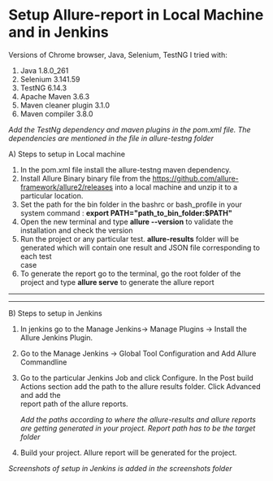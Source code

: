 # Setup Allure-report in Local Machine and in Jenkins


Versions of Chrome browser, Java, Selenium, TestNG I tried with:

1. Java 1.8.0_261
2. Selenium 3.141.59
3. TestNG 6.14.3
4. Apache Maven 3.6.3
5. Maven cleaner plugin 3.1.0
6. Maven compiler 3.8.0

_Add the TestNg dependency and maven plugins in the pom.xml file. The dependencies are mentioned in the file in allure-testng folder_ 


A) Steps to setup in Local machine
  
  1. In the pom.xml file install the allure-testng maven dependency. 
  2. Install Allure Binary binary file from the https://github.com/allure-framework/allure2/releases into a local machine and unzip it to a particular location.
  3. Set the path for the bin folder in the bashrc or bash_profile in your system command : **export PATH="path_to_bin_folder:$PATH"**
  4. Open the new terminal and type **allure --version** to validate the installation and check the version
  5. Run the project or any particular test.  **allure-results** folder will be generated which will contain one result and JSON file corresponding to each test   
     case 
  7. To generate the report go to the terminal, go the root folder of the project and type **allure serve** to generate the allure report

-----------------------------------------------------------------------------------------------------------------------------------------------------------------
-----------------------------------------------------------------------------------------------------------------------------------------------------------------


B) Steps to setup in Jenkins

  1. In jenkins go to the Manage Jenkins-> Manage Plugins -> Install the Allure Jenkins Plugin.
  2. Go to the Manage Jenkins -> Global Tool Configuration and Add Allure Commandline 
  3. Go to the particular Jenkins Job and click Configure. In the Post build Actions section add the path to the allure results folder. Click Advanced and add the   
     report path of the allure reports. 
     
     _Add the paths according to where the allure-results and allure reports are getting generated in your project. Report path has to be the target folder_
  
  4. Build your project. Allure report will be generated for the project.


  _Screenshots of setup in Jenkins is added in the screenshots folder_




